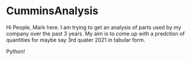 # CumminsAnalysis

Hi People,
Mark here. I am trying to get an analysis of parts used by my company over the past 3 years.
My aim is to come up with a predction of quantities for maybe say 3rd quater 2021 in tabular form.

Python!

